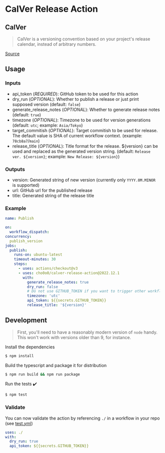# CalVer Release Action

## CalVer

> CalVer is a versioning convention based on your project's release calendar, instead of arbitrary numbers. 
 
[Source](https://calver.org/)

## Usage

### Inputs

- api_token (*REQUIRED*): GitHub token to be used for this action
- dry_run (*OPTIONAL*): Whether to publish a release or just print supposed version (default: `false`)
- generate_release_notes (*OPTIONAL*): Whether to generate release notes (default: `true`)
- timezone (*OPTIONAL*): Timezone to be used for version generations (default: `utc`; example: `Asia/Tokyo`)
- target_commitish (*OPTIONAL*): Target commitish to be used for release. The default value is SHA of current workflow context. (example: `78cb8a7`/`main`)
- release_title (*OPTIONAL*): Title format for the release. ${version} can be used and replaced as the generated version string. (default: `Release ver. ${version}`; example: `New Release: ${version}`)

### Outputs

- version: Generated string of new version (currently only `YYYY.0M.MINOR` is supported)
- url: GitHub url for the published release
- title: Generated string of the release title

### Example

```yaml
name: Publish

on:
  workflow_dispatch:
concurrency:
  publish_version
jobs:
  publish:
    runs-on: ubuntu-latest
    timeout-minutes: 30
    steps:
      - uses: actions/checkout@v3
      - uses: cho0o0/calver-release-action@2022.12.1
        with:
          generate_release_notes: true
          dry_run: false
          # Do not use GITHUB_TOKEN if you want to trigger other workflows
          timezone: 'utc'
          api_token: ${{secrets.GITHUB_TOKEN}}
          release_title: '${version}'
```

## Development

> First, you'll need to have a reasonably modern version of `node` handy. This won't work with versions older than 9, for instance.

Install the dependencies
```bash
$ npm install
```

Build the typescript and package it for distribution
```bash
$ npm run build && npm run package
```

Run the tests :heavy_check_mark:  
```bash
$ npm test
```

### Validate

You can now validate the action by referencing `./` in a workflow in your repo (see [test.yml](.github/workflows/test.yml))

```yaml
uses: ./
with:
  dry_run: true
  api_token: ${{secrets.GITHUB_TOKEN}}
```
